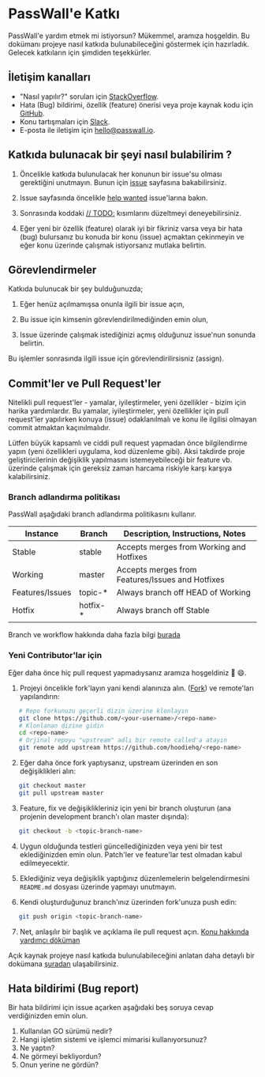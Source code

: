 PassWall'e Katkı
=============================

PassWall'e yardım etmek mi istiyorsun? Mükemmel, aramıza hoşgeldin. Bu dokümanı projeye nasıl katkıda bulunabileceğini göstermek için hazırladık. Gelecek katkıların için şimdiden teşekkürler.

İletişim kanalları
------------

- "Nasıl yapılır?" soruları için [StackOverflow](https://stackoverflow.com/questions/tagged/passwall).
- Hata (Bug) bildirimi, özellik (feature) önerisi veya proje kaynak kodu için [GitHub](https://github.com/passwall/passwall-server/issues).
- Konu tartışmaları için [Slack](https://passwall.slack.com).
- E-posta ile iletişim için [hello@passwall.io](mailto:hello@passwall.io).

Katkıda bulunacak bir şeyi nasıl bulabilirim ?
------------
1. Öncelikle katkıda bulunulacak her konunun bir issue'su olması gerektiğini unutmayın. Bunun için [issue](https://github.com/passwall/passwall-server/issues) sayfasına bakabilirsiniz.

1. Issue sayfasında öncelikle [help wanted](https://github.com/passwall/passwall-server/issues?q=is%3Aopen+is%3Aissue+label%3A%22help+wanted%22) issue'larına bakın.

1. Sonrasında koddaki  [// TODO:](https://github.com/passwall/passwall-server/search?q=TODO&unscoped_q=TODO)  kısımlarını düzeltmeyi deneyebilirsiniz.

1. Eğer yeni bir özellik (feature) olarak iyi bir fikriniz varsa veya bir hata (bug) bulursanız bu konuda bir konu (issue) açmaktan çekinmeyin ve eğer konu üzerinde çalışmak istiyorsanız mutlaka belirtin.

Görevlendirmeler
------------

Katkıda bulunucak bir şey bulduğunuzda;
1. Eğer henüz açılmamışsa onunla ilgili bir issue açın,

1. Bu issue için kimsenin görevlendirilmediğinden emin olun,

1. Issue üzerinde çalışmak istediğinizi açmış olduğunuz issue'nun sonunda belirtin.

Bu işlemler sonrasında ilgili issue için görevlendirilirsisniz (assign).

Commit'ler ve Pull Request'ler
------------

Nitelikli pull request'ler - yamalar, iyileştirmeler, yeni özellikler -  bizim için harika yardımlardır. Bu yamalar, iyileştirmeler, yeni özellikler için pull request'ler yapılırken konuya (issue) odaklanılmalı ve konu ile ilgilisi olmayan commit atmaktan kaçınılmalıdır.

Lütfen büyük kapsamlı ve ciddi pull request yapmadan önce bilgilendirme yapın (yeni özellikleri uygulama, kod düzenleme gibi). Aksi takdirde proje geliştiricilerinin değişiklik yapılmasını istemeyebileceği bir feature vb. üzerinde çalışmak için gereksiz zaman harcama riskiyle karşı karşıya kalabilirsiniz.

### Branch adlandırma politikası
PassWall aşağıdaki branch adlandırma politikasını kullanır.

<table>
  <thead>
    <tr>
      <th>Instance</th>
      <th>Branch</th>
      <th>Description, Instructions, Notes</th>
    </tr>
  </thead>
  <tbody>
    <tr>
      <td>Stable</td>
      <td>stable</td>
      <td>Accepts merges from Working and Hotfixes</td>
    </tr>
    <tr>
      <td>Working</td>
      <td>master</td>
      <td>Accepts merges from Features/Issues and Hotfixes</td>
    </tr>
    <tr>
      <td>Features/Issues</td>
      <td>topic-*</td>
      <td>Always branch off HEAD of Working</td>
    </tr>
    <tr>
      <td>Hotfix</td>
      <td>hotfix-*</td>
      <td>Always branch off Stable</td>
    </tr>
  </tbody>
</table>

Branch ve workflow hakkında daha fazla bilgi [burada](https://gist.github.com/digitaljhelms/4287848)

### Yeni Contributor'lar için

Eğer daha önce hiç pull request yapmadıysanız aramıza hoşgeldiniz :tada: :smile:. 

1.  Projeyi öncelikle fork'layın yani kendi alanınıza alın. ([Fork](http://help.github.com/fork-a-repo/)) ve remote'ları yapılandırın:
   
```bash
   # Repo forkunuzu geçerli dizin üzerine klonlayın
   git clone https://github.com/<your-username>/<repo-name>
   # Klonlanan dizine gidin
   cd <repo-name>
   # Orjinal repoyu "upstream" adlı bir remote called'a atayın
   git remote add upstream https://github.com/hoodiehq/<repo-name>
   ```
   
2. Eğer daha önce fork yaptıysanız, upstream üzerinden en son değişiklikleri alın:

```bash
   git checkout master
   git pull upstream master
```

3. Feature, fix ve değişiklikleriniz için yeni bir branch oluşturun (ana projenin development branch'ı olan master dışında):
   
```bash
   git checkout -b <topic-branch-name>
   ```
   
4. Uygun olduğunda testleri güncellediğinizden veya yeni bir test eklediğinizden emin olun. Patch'ler ve feature'lar test olmadan kabul edilmeyecektir.
   
5. Eklediğiniz veya değişiklik yaptığınız düzenlemelerin belgelendirmesini  `README.md` dosyası üzerinde yapmayı unutmayın.
   
6. Kendi oluşturduğunuz branch'ınız üzerinden fork'unuza push edin:

```bash
   git push origin <topic-branch-name>
```

7. Net, anlaşılır bir başlık ve açıklama ile pull request açın. [Konu hakkında yardımcı döküman](https://help.github.com/articles/using-pull-requests/)
    
Açık kaynak projeye nasıl katkıda bulunulabileceğini anlatan daha detaylı bir dokümana [şuradan](https://egghead.io/series/how-to-contribute-to-an-open-source-project-on-github) ulaşabilirsiniz.

Hata bildirimi (Bug report)
------------

Bir hata bildirimi için issue açarken aşağıdaki beş soruya cevap verdiğinizden emin olun.
1. Kullanılan GO sürümü nedir?
2. Hangi işletim sistemi ve işlemci mimarisi kullanıyorsunuz?
3. Ne yaptın?
4. Ne görmeyi bekliyordun?
5. Onun yerine ne gördün?
